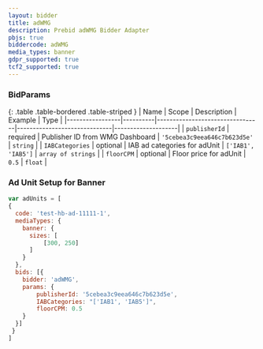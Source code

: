 ```yaml
---
layout: bidder
title: adWMG
description: Prebid adWMG Bidder Adapter
pbjs: true
biddercode: adWMG
media_types: banner
gdpr_supported: true
tcf2_supported: true
---
```


### BidParams
{: .table .table-bordered .table-striped }
| Name            | Scope    | Description                     | Example                      | Type               |
|-----------------|----------|---------------------------------|------------------------------|--------------------|
| `publisherId`   | required | Publisher ID from WMG Dashboard | `'5cebea3c9eea646c7b623d5e'` | `string`           |
| `IABCategories` | optional | IAB ad categories for adUnit    | `['IAB1', 'IAB5']`           | `array of strings` |
| `floorCPM`      | optional | Floor price for adUnit          | `0.5`                        | `float`            |


### Ad Unit Setup for Banner
```javascript
var adUnits = [
{
  code: 'test-hb-ad-11111-1',
  mediaTypes: {
    banner: {  
      sizes: [
          [300, 250]
      ]
    }   
  }, 
  bids: [{
    bidder: 'adWMG',
    params: {
        publisherId: '5cebea3c9eea646c7b623d5e',
        IABCategories: "['IAB1', 'IAB5']",
        floorCPM: 0.5
    }
  }]
 }
]
```
